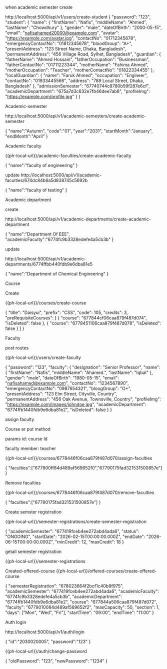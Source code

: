 
when academic semester create

http://localhost:5000/api/v1/users/create-student
{
  "password": "123",
  "student": {
    "name": {
      "firstName": "Nafis",
      "middleName": "Ahmed",
      "lastName": "Chowdhury"
    },
    "gender": "male",
    "dateOfBirth": "2000-05-15",
    "email": "nafisahamed20000@example.com",
    "avatar": "https://example.com/avatar.jpg",
    "contactNo": "01712345678",
    "emergencyContactNo": "01812345678",
    "bloodGroup": "A+",
    "presentAddress": "123 Street Name, Dhaka, Bangladesh",
    "permanentAddress": "456 Village Road, Sylhet, Bangladesh",
    "guardian": {
      "fatherName": "Ahmed Hossain",
      "fatherOccupation": "Businessman",
      "fatherContactNo": "01711223344",
      "motherName": "Fahima Ahmed",
      "motherOccupation": "Teacher",
      "motherContactNo": "01822334455"
    },
    "localGuardian": {
      "name": "Faruk Ahmed",
      "occupation": "Engineer",
      "contactNo": "01933445566",
      "address": "789 Local Street, Dhaka, Bangladesh"
    },
    "admissionSemester": "67740744c8780b59f287e6cf",
    "academicDepartment": "675a7d3c632e7fb46dee7ab8",
    "profileImg": "https://example.com/profile.jpg"
  }
}

Academic-semester

http://localhost:5000/api/v1/academic-semesters/create-academic-semester

{
    "name":"Autumn",
    "code":"01",
    "year":"2031",
    "startMonth":"January",
    "endMonth":"April"
}

Academic faculty 

{{ph-local-url}}/academic-faculties/create-academic-faculty

{
    "name":"faculty of engineering"
}

update
http://localhost:5000/api/v1/academic-faculties/674dc84b6a5d838745c5692b


{
    "name":"faculty of testing"
}

Academic department

create

http://localhost:5000/api/v1/academic-departments/create-academic-department

{
    "name":"Department Of EEE",
    "academicFaculty":"6774fc9b3328edefe4a5cb3b"
}

update

http://localhost:5000/api/v1/academic-departments/6774ffbb440fdb9e6dba81e5

{
    "name":"Department of Chemical Engineering"
}

Course

Create

{{ph-local-url}}/courses/create-course

{
  "title": "Daisyui",
  "prefix": "CSS",
  "code": 105,
  "credits": 3,
  "preRequisiteCourses": [
    {
      "course": "677844cf06caa879f487d074",
      "isDeleted": false
    },
    {
      "course": "6778451106caa879f487d078",
      "isDeleted": false
    }
  ]
}


Faculty 

post routes

{{ph-local-url}}/users/create-faculty

{
    "password": "123",
    "faculty": {
        "designation": "Senior Professor",
        "name": {
            "firstName": "Nafis",
            "middleName": "Ahamed.",
            "lastName": "Iqbal"
        },
        "gender": "male",
        "dateOfBirth": "1980-05-15",
        "email": "nafisahamed@example.com",
        "contactNo": "1234567890",
        "emergencyContactNo": "0987654321",
        "bloogGroup": "O+",
        "presentAddress": "123 Elm Street, Cityville, Country",
        "permanentAddress": "456 Oak Avenue, Townsville, Country",
        "profileImg": "https://example.com/images/johndoe.jpg",
        "academicDepartment": "6774ffb1440fdb9e6dba81e2",
        "isDeleted": false
    }
}








assign faculty

Course er put method

params id: course Id

faculty member: teacher

{{ph-local-url}}/courses/6778446f06caa879f487d070/assign-faculties

{
   "faculties":["677900ff84d489af569652f0","67790175fad321531500857e"] 
}


Remove faculties

{{ph-local-url}}/courses/6778446f06caa879f487d070/remove-faculties

{
   "faculties":["67790175fad321531500857e"] 
}

Create semster registration

{{ph-local-url}}/semester-registrations/create-semester-registration

{
    "academicSemester": "677419fceb4ee272abd4ada6",
    "status": "ONGOING",
    "startDate": "2026-02-15T00:00:00.000Z",
    "endDate": "2026-06-15T00:00:00.000Z",
    "minCredit": 12,
    "maxCredit": 18
}

getall semester registration

{{ph-local-url}}/semester-registrations

Created-offered-course
{{ph-local-url}}/offered-courses/create-offered-course

{
  "semesterRegistration": "678023664f2bcf1c40b9f975",
  "academicSemester": "677419fceb4ee272abd4ada6",
  "academicFaculty": "6774fc9b3328edefe4a5cb3b",
  "academicDepartment": "6774ffb1440fdb9e6dba81e2",
  "course": "677844a506caa879f487d072",
  "faculty": "6779010084d489af569652f2",
  "maxCapacity": 50,
  "section": 1,
  "days": ["Mon", "Wed", "Fri"],
  "startTime": "09:00",
  "endTime": "11:00"
}



Auth login

http://localhost:5000/api/v1/auth/login

{
    "id":"2030020005",
    "password":"123"
}


{{ph-local-url}}/auth/change-password

{
    "oldPassword": "123",
    "newPassword": "1234"
}
